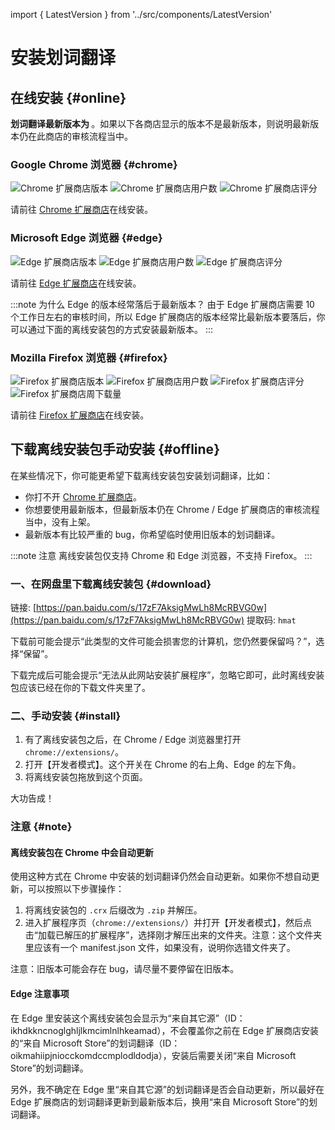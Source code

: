 import { LatestVersion } from '../src/components/LatestVersion'

# 安装划词翻译

## 在线安装 {#online}

**划词翻译最新版本为 <LatestVersion />**。如果以下各商店显示的版本不是最新版本，则说明最新版本仍在此商店的审核流程当中。

### Google Chrome 浏览器 {#chrome}

![Chrome 扩展商店版本](https://img.shields.io/chrome-web-store/v/ikhdkkncnoglghljlkmcimlnlhkeamad.svg?style=flat-square&label=版本)
![Chrome 扩展商店用户数](https://img.shields.io/chrome-web-store/d/ikhdkkncnoglghljlkmcimlnlhkeamad.svg?style=flat-square&label=用户数高于)
![Chrome 扩展商店评分](https://img.shields.io/chrome-web-store/rating/ikhdkkncnoglghljlkmcimlnlhkeamad?style=flat-square&label=评分)

请前往 [Chrome 扩展商店](https://chrome.google.com/webstore/detail/ikhdkkncnoglghljlkmcimlnlhkeamad)在线安装。

### Microsoft Edge 浏览器 {#edge}

![Edge 扩展商店版本](https://img.shields.io/static/v1?label=版本&message=v8.3.4&color=informational&style=flat-square)
![Edge 扩展商店用户数](https://img.shields.io/static/v1?label=用户数高于&message=70k&color=informational&style=flat-square)
![Edge 扩展商店评分](https://img.shields.io/static/v1?label=评分&message=4.7/5&color=success&style=flat-square)

请前往 [Edge 扩展商店](https://microsoftedge.microsoft.com/addons/detail/oikmahiipjniocckomdccmplodldodja)在线安装。

:::note 为什么 Edge 的版本经常落后于最新版本？
由于 Edge 扩展商店需要 10 个工作日左右的审核时间，所以 Edge 扩展商店的版本经常比最新版本要落后，你可以通过下面的离线安装包的方式安装最新版本。
:::

### Mozilla Firefox 浏览器 {#firefox}

![Firefox 扩展商店版本](https://img.shields.io/amo/v/hcfy?style=flat-square&label=版本)
![Firefox 扩展商店用户数](https://img.shields.io/amo/users/hcfy?style=flat-square&label=用户数高于)
![Firefox 扩展商店评分](https://img.shields.io/amo/rating/hcfy?style=flat-square&label=评分)
![Firefox 扩展商店周下载量](https://img.shields.io/amo/dw/hcfy?style=flat-square&label=周下载量)

请前往 [Firefox 扩展商店](https://addons.mozilla.org/zh-CN/firefox/addon/hcfy/)在线安装。

## 下载离线安装包手动安装 {#offline}

在某些情况下，你可能更希望下载离线安装包安装划词翻译，比如：

- 你打不开 [Chrome 扩展商店](https://chrome.google.com/webstore/detail/ikhdkkncnoglghljlkmcimlnlhkeamad)。
- 你想要使用最新版本，但最新版本仍在 Chrome / Edge 扩展商店的审核流程当中，没有上架。
- 最新版本有比较严重的 bug，你希望临时使用旧版本的划词翻译。

:::note 注意
离线安装包仅支持 Chrome 和 Edge 浏览器，不支持 Firefox。
:::

### 一、在网盘里下载离线安装包 {#download}

链接: [https://pan.baidu.com/s/17zF7AksigMwLh8McRBVG0w](https://pan.baidu.com/s/17zF7AksigMwLh8McRBVG0w)
提取码: `hmat`

下载前可能会提示“此类型的文件可能会损害您的计算机，您仍然要保留吗？”，选择“保留”。

下载完成后可能会提示“无法从此网站安装扩展程序”，忽略它即可，此时离线安装包应该已经在你的下载文件夹里了。

### 二、手动安装 {#install}

1. 有了离线安装包之后，在 Chrome / Edge 浏览器里打开 `chrome://extensions/`。
2. 打开【开发者模式】。这个开关在 Chrome 的右上角、Edge 的左下角。
3. 将离线安装包拖放到这个页面。

大功告成！

### 注意 {#note}

#### 离线安装包在 Chrome 中会自动更新

使用这种方式在 Chrome 中安装的划词翻译仍然会自动更新。如果你不想自动更新，可以按照以下步骤操作：

  1. 将离线安装包的 `.crx` 后缀改为 `.zip` 并解压。
  2. 进入扩展程序页（`chrome://extensions/`）并打开【开发者模式】，然后点击“加载已解压的扩展程序”，选择刚才解压出来的文件夹。注意：这个文件夹里应该有一个 manifest.json 文件，如果没有，说明你选错文件夹了。

注意：旧版本可能会存在 bug，请尽量不要停留在旧版本。

#### Edge 注意事项

在 Edge 里安装这个离线安装包会显示为“来自其它源”（ID：ikhdkkncnoglghljlkmcimlnlhkeamad），不会覆盖你之前在 Edge 扩展商店安装的“来自 Microsoft Store”的划词翻译（ID：oikmahiipjniocckomdccmplodldodja），安装后需要关闭“来自 Microsoft Store”的划词翻译。

另外，我不确定在 Edge 里“来自其它源”的划词翻译是否会自动更新，所以最好在 Edge 扩展商店的划词翻译更新到最新版本后，换用“来自 Microsoft Store”的划词翻译。
